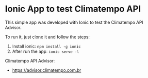 # Ionic App to test Climatempo API
This simple app was developed with Ionic to test the Climatempo API Advisor.

To run it, just clone it and follow the steps:
1. Install ionic: `npm install -g ionic`
2. After run the app: `ionic serve -l`

Climatempo API Advisor:
- https://advisor.climatempo.com.br
